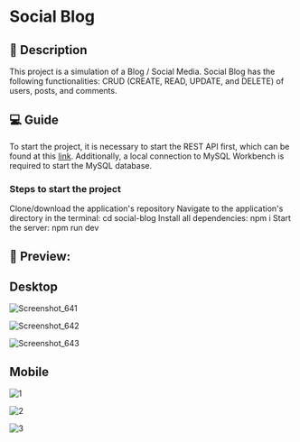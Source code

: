 # Social Blog

## 📝 Description
This project is a simulation of a Blog / Social Media. Social Blog has the following functionalities: CRUD (CREATE, READ, UPDATE, and DELETE) of users, posts, and comments.

## 💻 Guide
To start the project, it is necessary to start the REST API first, which can be found at this [link](https://github.com/Kaua2123/system-blog-api). Additionally, a local connection to MySQL Workbench is required to start the MySQL database.

### Steps to start the project

Clone/download the application's repository
Navigate to the application's directory in the terminal: cd social-blog
Install all dependencies: npm i
Start the server: npm run dev

## 📸 Preview: 

## Desktop

![Screenshot_641](https://github.com/Kaua2123/social-blog/assets/102362421/7416e49a-73da-4e09-9f0b-0ec37196c211)

![Screenshot_642](https://github.com/Kaua2123/social-blog/assets/102362421/f3a9ff6b-623a-44c0-a8bf-2f9df8fa6186)

![Screenshot_643](https://github.com/Kaua2123/social-blog/assets/102362421/08ceaa88-9822-4389-932c-3925442800b0)


## Mobile

![1](https://github.com/Kaua2123/social-blog/assets/102362421/983ba6a2-9573-4b12-b0d3-e2ca6220d2e0)

![2](https://github.com/Kaua2123/social-blog/assets/102362421/3a342955-ec68-4a24-96a5-38dc90296b4c)

![3](https://github.com/Kaua2123/social-blog/assets/102362421/0d2a5961-4b0b-4055-a4f5-c44057fa1ca0)




